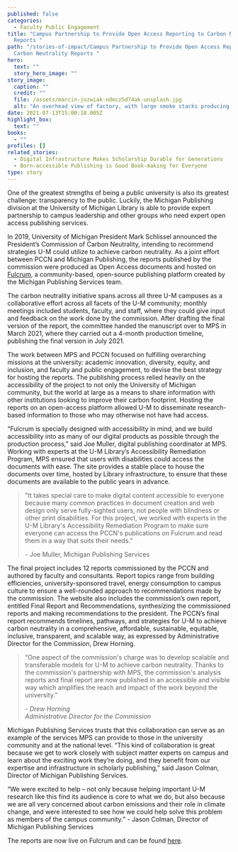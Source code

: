 ```yaml
---
published: false
categories:
  - Faculty Public Engagement
title: "Campus Partnership to Provide Open Access Reporting to Carbon Neutrality
  Reports "
path: "/stories-of-impact/Campus Partnership to Provide Open Access Reporting to
  Carbon Neutrality Reports "
hero:
  text: ""
  story_hero_image: ""
story_image:
  caption: ""
  credit: ""
  file: /assets/marcin-jozwiak-ndmcz5d74ak-unsplash.jpg
  alt: "An overhead view of factory, with large smoke stacks producing clouds. "
date: 2021-07-13T15:00:18.005Z
highlight_box:
  text: ""
books:
  - ""
profiles: []
related_stories:
  - Digital Infrastructure Makes Scholarship Durable for Generations
  - Born-accessible Publishing is Good Book-making for Everyone
type: story
---
```

One of the greatest strengths of being a public university is also its greatest challenge: transparency to the public. Luckily, the Michigan Publishing division at the University of Michigan Library is able to provide expert partnership to campus leadership and other groups who need expert open access publishing services.

In 2019, University of Michigan President Mark Schlissel announced the President’s Commission of Carbon Neutrality, intending to recommend strategies U-M could utilize to achieve carbon neutrality. As a joint effort between PCCN and Michigan Publishing, the reports published by the commission were produced as Open Access documents and hosted on [Fulcrum](https://www.fulcrum.org/), a community-based, open-source publishing platform created by the Michigan Publishing Services team.

The carbon neutrality initiative spans across all three U-M campuses as a collaborative effort across all facets of the U-M community; monthly meetings included students, faculty, and staff, where they could give input and feedback on the work done by the commission. After drafting the final version of the report, the committee handed the manuscript over to MPS in March 2021, where they carried out a 4-month production timeline, publishing the final version in July 2021.

The work between MPS and PCCN focused on fulfilling overarching missions at the university: academic innovation, diversity, equity, and inclusion, and faculty and public engagement, to devise the best strategy for hosting the reports. The publishing process relied heavily on the accessibility of the project to not only the University of Michigan community, but the world at large as a means to share information with other institutions looking to improve their carbon footprint. Hosting the reports on an open-access platform allowed U-M to disseminate research-based information to those who may otherwise not have had access.

“Fulcrum is specially designed with accessibility in mind, and we build accessibility into as many of our digital products as possible through the production process,” said Joe Muller, digital publishing coordinator at MPS. Working with experts at the U-M Library’s Accessibility Remediation Program, MPS ensured that users with disabilities could access the documents with ease. The site provides a stable place to house the documents over time, hosted by Library infrastructure, to ensure that these documents are available to the public years in advance.

> <!--StartFragment-->
>
> "It takes special care to make digital content accessible to everyone because many common practices in document creation and web design only serve fully-sighted users, not people with blindness or other print disabilities. For this project, we worked with experts in the U-M Library's Accessibility Remediation Program to make sure everyone can access the PCCN's publications on Fulcrum and read them in a way that suits their needs.” 
>
> \- Joe Muller, Michigan Publishing Services
>
> <!--EndFragment-->

The final project includes 12 reports commissioned by the PCCN and authored by faculty and consultants. Report topics range from building efficiencies, university-sponsored travel, energy consumption to campus culture to ensure a well-rounded approach to recommendations made by the commission. The website also includes the commission’s own report, entitled Final Report and Recommendations, synthesizing the commissioned reports and making recommendations to the president. The PCCN’s final report recommends timelines, pathways, and strategies for U-M to achieve carbon neutrality in a comprehensive, affordable, sustainable, equitable, inclusive, transparent, and scalable way, as expressed by Administrative Director for the Commission, Drew Horning.

<blockquote class="quote full yellow"><p>“One aspect of the commission's charge was to develop scalable and transferable models for U-M to achieve carbon neutrality. Thanks to the commission's partnership with MPS, the commission's analysis reports and final report are now published in an accessible and visible way which amplifies the reach and impact of the work beyond the university.” </p><footer><cite>- Drew Horning<br>Administrative Director for the Commission</cite></footer></blockquote>

Michigan Publishing Services trusts that this collaboration can serve as an example of the services MPS can provide to those in the university community and at the national level. “This kind of collaboration is great because we get to work closely with subject matter experts on campus and learn about the exciting work they’re doing, and they benefit from our expertise and infrastructure in scholarly publishing,” said Jason Colman, Director of Michigan Publishing Services.

“We were excited to help – not only because helping important U-M research like this find its audience is core to what we do, but also because we are all very concerned about carbon emissions and their role in climate change, and were interested to see how we could help solve this problem as members of the campus community.” - Jason Colman, Director of Michigan Publishing Services

The reports are now live on Fulcrum and can be found [here](https://www.fulcrum.org/um-pccn).
